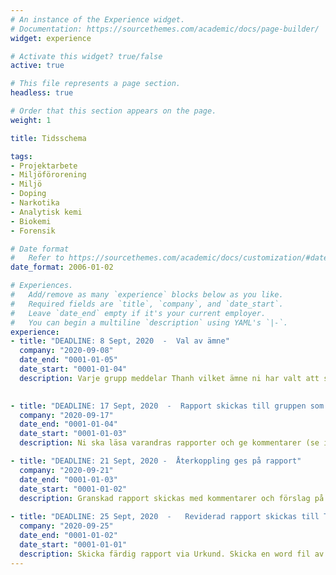 ```yaml
---
# An instance of the Experience widget.
# Documentation: https://sourcethemes.com/academic/docs/page-builder/
widget: experience

# Activate this widget? true/false
active: true

# This file represents a page section.
headless: true

# Order that this section appears on the page.
weight: 1

title: Tidsschema

tags:
- Projektarbete
- Miljöförorening
- Miljö
- Doping
- Narkotika
- Analytisk kemi
- Biokemi
- Forensik

# Date format
#   Refer to https://sourcethemes.com/academic/docs/customization/#date-format
date_format: 2006-01-02

# Experiences.
#   Add/remove as many `experience` blocks below as you like.
#   Required fields are `title`, `company`, and `date_start`.
#   Leave `date_end` empty if it's your current employer.
#   You can begin a multiline `description` using YAML's `|-`.
experience:
- title: "DEADLINE: 8 Sept, 2020  -  Val av ämne"
  company: "2020-09-08"
  date_end: "0001-01-05"
  date_start: "0001-01-04"
  description: Varje grupp meddelar Thanh vilket ämne ni har valt att skriva från listan
  

- title: "DEADLINE: 17 Sept, 2020  -  Rapport skickas till gruppen som ska granska"
  company: "2020-09-17"
  date_end: "0001-01-04"
  date_start: "0001-01-03"
  description: Ni ska läsa varandras rapporter och ge kommentarer (se instruktion i "Informationssökning och rapportering").

- title: "DEADLINE: 21 Sept, 2020 -  Återkoppling ges på rapport"
  company: "2020-09-21"
  date_end: "0001-01-03"
  date_start: "0001-01-02"
  description: Granskad rapport skickas med kommentarer och förslag på förbättringar till författarna
  
- title: "DEADLINE: 25 Sept, 2020  -   Reviderad rapport skickas till Thanh"
  company: "2020-09-25"
  date_end: "0001-01-02"
  date_start: "0001-01-01"
  description: Skicka färdig rapport via Urkund. Skicka en word fil av rapporten till thanh.wang.oru@analys.urkund.se. Skicka även rapporten via blackboard (ifall den fastnar i urkund).
---
```

